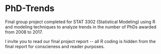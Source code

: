 # PhD-Trends
Final group project completed for STAT 3302 (Statistical Modeling) using R and modeling techniques to analyze trends in the number of PhDs awarded from 2008 to 2017. 

I invite you to read our final project report -- all R coding is hidden from the final report for conscieness and reader purposes. 

